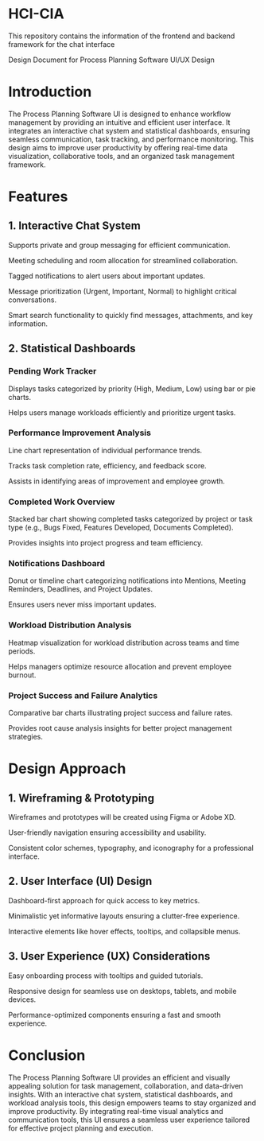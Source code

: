 # HCI-CIA
This repository contains the information of the frontend and backend framework for the chat interface


Design Document for Process Planning Software UI/UX Design

# Introduction

The Process Planning Software UI is designed to enhance workflow management by providing an intuitive and efficient user interface. It integrates an interactive chat system and statistical dashboards, ensuring seamless communication, task tracking, and performance monitoring. This design aims to improve user productivity by offering real-time data visualization, collaborative tools, and an organized task management framework.

# Features

## 1. Interactive Chat System

Supports private and group messaging for efficient communication.

Meeting scheduling and room allocation for streamlined collaboration.

Tagged notifications to alert users about important updates.

Message prioritization (Urgent, Important, Normal) to highlight critical conversations.

Smart search functionality to quickly find messages, attachments, and key information.

## 2. Statistical Dashboards

### Pending Work Tracker

Displays tasks categorized by priority (High, Medium, Low) using bar or pie charts.

Helps users manage workloads efficiently and prioritize urgent tasks.

### Performance Improvement Analysis

Line chart representation of individual performance trends.

Tracks task completion rate, efficiency, and feedback score.

Assists in identifying areas of improvement and employee growth.

### Completed Work Overview

Stacked bar chart showing completed tasks categorized by project or task type (e.g., Bugs Fixed, Features Developed, Documents Completed).

Provides insights into project progress and team efficiency.

### Notifications Dashboard

Donut or timeline chart categorizing notifications into Mentions, Meeting Reminders, Deadlines, and Project Updates.

Ensures users never miss important updates.

### Workload Distribution Analysis

Heatmap visualization for workload distribution across teams and time periods.

Helps managers optimize resource allocation and prevent employee burnout.

### Project Success and Failure Analytics

Comparative bar charts illustrating project success and failure rates.

Provides root cause analysis insights for better project management strategies.

# Design Approach

## 1. Wireframing & Prototyping

Wireframes and prototypes will be created using Figma or Adobe XD.

User-friendly navigation ensuring accessibility and usability.

Consistent color schemes, typography, and iconography for a professional interface.

## 2. User Interface (UI) Design

Dashboard-first approach for quick access to key metrics.

Minimalistic yet informative layouts ensuring a clutter-free experience.

Interactive elements like hover effects, tooltips, and collapsible menus.

## 3. User Experience (UX) Considerations

Easy onboarding process with tooltips and guided tutorials.

Responsive design for seamless use on desktops, tablets, and mobile devices.

Performance-optimized components ensuring a fast and smooth experience.

# Conclusion

The Process Planning Software UI provides an efficient and visually appealing solution for task management, collaboration, and data-driven insights. With an interactive chat system, statistical dashboards, and workload analysis tools, this design empowers teams to stay organized and improve productivity. By integrating real-time visual analytics and communication tools, this UI ensures a seamless user experience tailored for effective project planning and execution.

